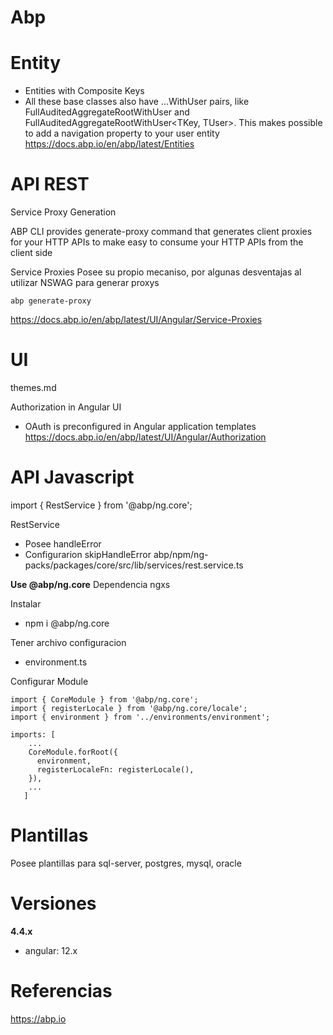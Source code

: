 # Abp


# Entity

- Entities with Composite Keys
- All these base classes also have ...WithUser pairs, like FullAuditedAggregateRootWithUser<TUser> and FullAuditedAggregateRootWithUser<TKey, TUser>. This makes possible to add a navigation property to your user entity
https://docs.abp.io/en/abp/latest/Entities


# API REST

Service Proxy Generation

ABP CLI provides generate-proxy command that generates client proxies for your HTTP APIs to make easy to consume your HTTP APIs from the client side

Service Proxies
Posee su propio mecaniso, por algunas desventajas al utilizar NSWAG para generar proxys
```
abp generate-proxy
```
https://docs.abp.io/en/abp/latest/UI/Angular/Service-Proxies



# UI

themes.md


Authorization in Angular UI
- OAuth is preconfigured in Angular application templates
https://docs.abp.io/en/abp/latest/UI/Angular/Authorization


# API Javascript

import { RestService } from '@abp/ng.core';

RestService
- Posee  handleError
- Configurarion skipHandleError
abp/npm/ng-packs/packages/core/src/lib/services/rest.service.ts


**Use @abp/ng.core**
Dependencia
ngxs

Instalar
- npm i @abp/ng.core

Tener archivo configuracion
- environment.ts

Configurar Module
```
import { CoreModule } from '@abp/ng.core';
import { registerLocale } from '@abp/ng.core/locale';
import { environment } from '../environments/environment';

imports: [
	...
	CoreModule.forRoot({
      environment,
      registerLocaleFn: registerLocale(),
    }),
    ...
   ]
```

# Plantillas

Posee plantillas para sql-server, postgres, mysql, oracle

# Versiones

**4.4.x**

- angular: 12.x



# Referencias

https://abp.io


